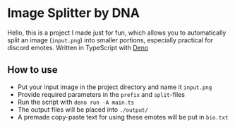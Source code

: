 # Image Splitter by DNA
Hello,
this is a project I made just for fun, which allows you to automatically split an image (`input.png`) into smaller portions, especially practical for discord emotes. Written in TypeScript with [Deno](https://deno.land/)

## How to use
- Put your input image in the project directory and name it `input.png`
- Provide required parameters in the `prefix` and `split`-files
- Run the script with `deno run -A main.ts`
- The output files will be placed into `./output/`
- A premade copy-paste text for using these emotes will be put in `bio.txt`